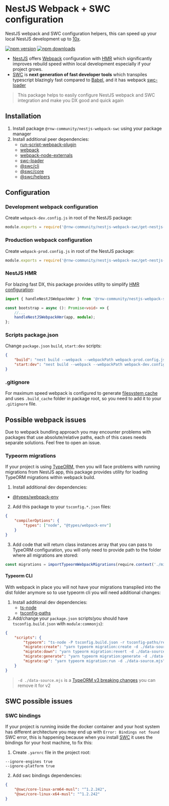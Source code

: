 # NestJS Webpack + SWC configuration

NestJS webpack and SWC configuration helpers, this can speed up your local NestJS development up to
[10x](https://docs.nestjs.com/recipes/swc).

[![npm version](https://badge.fury.io/js/%40rnw-community%2Fnestjs-webpack-swc.svg)](https://badge.fury.io/js/%40rnw-community%2Fnestjs-webpack-swc)
[![npm downloads](https://img.shields.io/npm/dm/%40rnw-community%2Fnestjs-webpack-swc.svg)](https://www.npmjs.com/package/%40rnw-community%2Fnestjs-webpack-swc)

-   [NestJS](https://docs.nestjs.com) offers [Webpack](https://webpack.js.org) configuration with [HMR](https://docs.nestjs.com/recipes/hot-reload) which significantly
    improves rebuild speed within local development especially if your project grows.
-   [SWC](https://swc.rs) is **next generation of fast developer tools** which transpiles typescript blazingly
    fast compared to [Babel](https://babeljs.io), and it has webpack [swc-loader](https://github.com/swc-project/swc-loader)

> This package helps to easily configure NestJS webpack and SWC integration and make you DX good and quick again

## Installation

1. Install package `@rnw-community/nestjs-webpack-swc` using your package manager
2. Install additional peer dependencies:
    - [run-script-webpack-plugin](https://github.com/atassis/run-script-webpack-plugin)
    - [webpack](https://github.com/webpack/webpack)
    - [webpack-node-externals](https://github.com/liady/webpack-node-externals)
    - [swc-loader](https://github.com/swc-project/swc-loader)
    - [@swc/cli](https://github.com/swc-project/cli)
    - [@swc/core](https://github.com/swc-project/swc)
    - [@swc/helpers](https://github.com/swc-project/helpers)

## Configuration

### Development webpack configuration

Create `webpack-dev.config.js` in root of the NestJS package:

```js
module.exports = require('@rnw-community/nestjs-webpack-swc/get-nestjs-webpack-dev.config').getNestJSWebpackDevConfig;
```

### Production webpack configuration

Create `webpack-prod.config.js` in root of the NestJS package:

```js
module.exports = require('@rnw-community/nestjs-webpack-swc/get-nestjs-webpack-prod.config').getNestJSWebpackProdConfig;
```

### NestJS HMR

For blazing fast DX, this package provides utility to simplify [HMR configuration](https://docs.nestjs.com/recipes/hot-reload):

```ts
import { handleNestJSWebpackHmr } from '@rnw-community/nestjs-webpack-swc';

const bootstrap = async (): Promise<void> => {
    //...
    handleNestJSWebpackHmr(app, module);
};
```

### Scripts package.json

Change `package.json` `build`, `start:dev` scripts:

```json
{
    "build": "nest build --webpack --webpackPath webpack-prod.config.js",
    "start:dev": "nest build --webpack --webpackPath webpack-dev.config.js --watch"
}
```

### .gitignore

For maximum speed webpack is configured to generate [filesystem cache](https://webpack.js.org/configuration/cache/) and uses `.build_cache` folder
in package root, so you need to add it to your `.gitignore` file.

## Possible webpack issues

Due to webpack bundling approach you may encounter problems with packages that use absolute/relative paths, each of this
cases needs separate solutions. Feel free to open an issue.

### Typeorm migrations

If your project is using [TypeORM](https://typeorm.io), then you will face problems with running migrations from NestJS app,
this package provides utility for loading TypeORM migrations within webpack build.

1. Install additional dev dependencies:

-   [@types/webpack-env](https://www.npmjs.com/package/@types/webpack-env)

2. Add this package to your `tsconfig.*.json` files:

```json
{
    "compilerOptions": {
        "types": ["node", "@types/webpack-env"]
    }
}
```

3. Add code that will return class instances array that you can pass to TypeORM configuration, you will only need to provide
   path to the folder where all migrations are stored:

```ts
const migrations = importTypeormWebpackMigrations(require.context('./migration/', true, /\.ts$/u));
```

#### Typeorm CLI

With webpack in place you will not have your migrations transpiled into the dist folder anymore so to use typeorm cli
you will need additional changes:

1. Install additional dev dependencies:
    - [ts-node](https://github.com/TypeStrong/ts-node)
    - [tsconfig-paths](https://github.com/dividab/tsconfig-paths)
2. Add/change your `package.json` scripts(you should have `tsconfig.build.json` with `module:commonjs`):

```json
{
    "scripts": {
        "typeorm": "ts-node -P tsconfig.build.json -r tsconfig-paths/register ./node_modules/.bin/typeorm",
        "migrate:create": "yarn typeorm migration:create -d ./data-source.mjs",
        "migrate:down": "yarn typeorm migration:revert -d ./data-source.mjs",
        "migrate:generate": "yarn typeorm migration:generate -d ./data-source.mjs",
        "migrate:up": "yarn typeorm migration:run -d ./data-source.mjs"
    }
}
```

> `-d ./data-source.mjs` is a [TypeORM v3 breaking changes](https://github.com/typeorm/typeorm/blob/master/CHANGELOG.md#breaking-changes-1) you can remove it for v2

## SWC possible issues

### SWC bindings

If your project is running inside the docker container and your host system has different architecture
you may end up with `Error: Bindings not found` SWC error, this is happening because when you install
[SWC](https://swc.rs) it uses the bindings for your host machine, to fix this:

1. Create `.yarnrc` file in the project root:

```plain
--ignore-engines true
--ignore-platform true
```

2. Add swc bindings dependencies:

```json
{
    "@swc/core-linux-arm64-musl": "^1.2.242",
    "@swc/core-linux-x64-musl": "^1.2.242"
}
```

#
